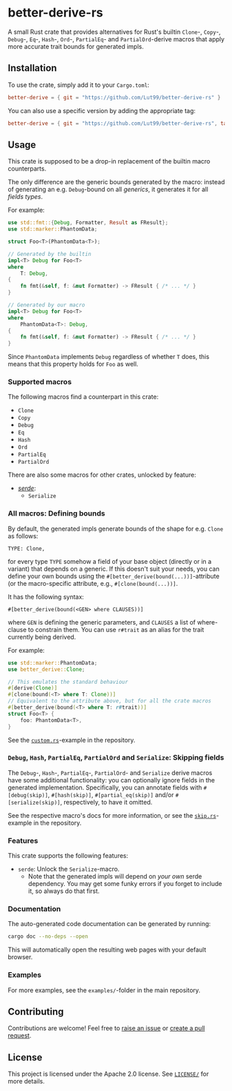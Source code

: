 # better-derive-rs
A small Rust crate that provides alternatives for Rust's builtin `Clone`-, `Copy`-, `Debug`-, `Eq`-, `Hash`-, `Ord`-, `PartialEq`- and `PartialOrd`-derive macros that apply more accurate trait bounds for generated impls.


## Installation
To use the crate, simply add it to your `Cargo.toml`:
```toml
better-derive = { git = "https://github.com/Lut99/better-derive-rs" }
```

You can also use a specific version by adding the appropriate tag:
```toml
better-derive = { git = "https://github.com/Lut99/better-derive-rs", tag = "v1.5.0" }
```


## Usage
This crate is supposed to be a drop-in replacement of the builtin macro counterparts.

The only difference are the generic bounds generated by the macro: instead of generating an e.g. `Debug`-bound on all _generics_, it generates it for all _fields types_.

For example:
```rust
use std::fmt::{Debug, Formatter, Result as FResult};
use std::marker::PhantomData;

struct Foo<T>(PhantomData<T>);

// Generated by the builtin
impl<T> Debug for Foo<T>
where
    T: Debug,
{
    fn fmt(&self, f: &mut Formatter) -> FResult { /* ... */ }
}

// Generated by our macro
impl<T> Debug for Foo<T>
where
    PhantomData<T>: Debug,
{
    fn fmt(&self, f: &mut Formatter) -> FResult { /* ... */ }
}
```
Since `PhantomData` implements `Debug` regardless of whether `T` does, this means that this property holds for `Foo` as well.

### Supported macros
The following macros find a counterpart in this crate:
- `Clone`
- `Copy`
- `Debug`
- `Eq`
- `Hash`
- `Ord`
- `PartialEq`
- `PartialOrd`

There are also some macros for other crates, unlocked by feature:
- [_serde_](https://serde.rs):
  - `Serialize`

### All macros: Defining bounds
By default, the generated impls generate bounds of the shape for e.g. `Clone` as follows:
```plain
TYPE: Clone,
```
for every type `TYPE` somehow a field of your base object (directly or in a variant) that depends on a generic. If this doesn't suit your needs, you can define your own bounds using the `#[better_derive(bound(...))]`-attribute (or the macro-specific attribute, e.g., `#[clone(bound(...))]`.

It has the following syntax:
```plain
#[better_derive(bound(<GEN> where CLAUSES))]
```
where `GEN` is defining the generic parameters, and `CLAUSES` a list of where-clause to constrain them. You can use `r#trait` as an alias for the trait currently being derived.

For example:
```rust
use std::marker::PhantomData;
use better_derive::Clone;

// This emulates the standard behaviour
#[derive(Clone)]
#[clone(bound(<T> where T: Clone))]
// Equivalent to the attribute above, but for all the crate macros
#[better_derive(bound(<T> where T: r#trait))]
struct Foo<T> {
    foo: PhantomData<T>,
}
```
See the [`custom.rs`](./examples/custom.rs)-example in the repository.

### `Debug`, `Hash`, `PartialEq`, `PartialOrd` and `Serialize`: Skipping fields
The `Debug`-, `Hash`-, `PartialEq`-, `PartialOrd`- and `Serialize` derive macros have some additional functionality: you can optionally ignore fields in the generated implementation.
Specifically, you can annotate fields with `#[debug(skip)]`, `#[hash(skip)]`, `#[partial_eq(skip)]` and/or `#[serialize(skip)]`, respectively, to have it omitted.

See the respective macro's docs for more information, or see the [`skip.rs`](./examples/skip.rs)-example in the repository.

### Features
This crate supports the following features:
- `serde`: Unlock the `Serialize`-macro.
  - Note that the generated impls will depend on _your own_ serde dependency. You may get some funky errors if you forget to include it, so always do that first.

### Documentation
The auto-generated code documentation can be generated by running:
```sh
cargo doc --no-deps --open
```
This will automatically open the resulting web pages with your default browser.

### Examples
For more examples, see the `examples/`-folder in the main repository.


## Contributing
Contributions are welcome! Feel free to [raise an issue](https://github.com/Lut99/better-derive-rs/issues) or [create a pull request](https://github.com/Lut99/better-derive-rs/pulls).


## License
This project is licensed under the Apache 2.0 license. See [`LICENSE/`](./LICENSE) for more details.

